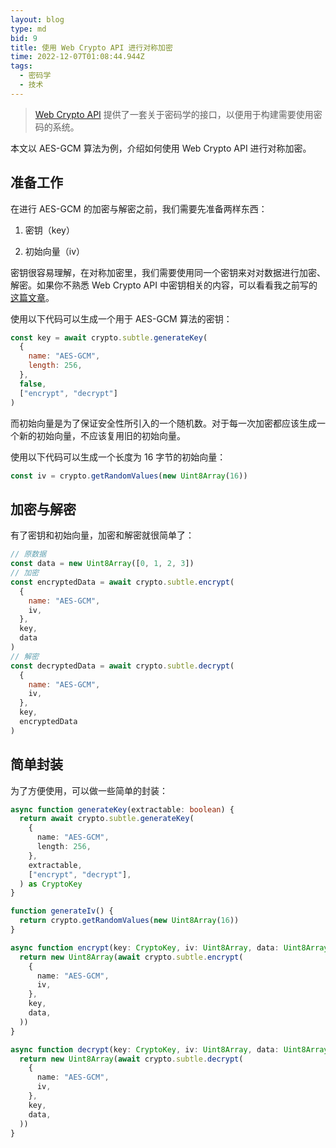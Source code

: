 ```yaml
---
layout: blog
type: md
bid: 9
title: 使用 Web Crypto API 进行对称加密
time: 2022-12-07T01:08:44.944Z
tags:
  - 密码学
  - 技术
---
```


> [Web Crypto API](https://developer.mozilla.org/en-US/docs/Web/API/Web_Crypto_API)
> 提供了一套关于密码学的接口，以便用于构建需要使用密码的系统。

本文以 AES-GCM 算法为例，介绍如何使用 Web Crypto API 进行对称加密。

## 准备工作

在进行 AES-GCM 的加密与解密之前，我们需要先准备两样东西：

1. 密钥（key）

2. 初始向量（iv）

密钥很容易理解，在对称加密里，我们需要使用同一个密钥来对对数据进行加密、解密。如果你不熟悉 Web Crypto API 中密钥相关的内容，可以看看我之前写的[这篇文章](https://mys.1024.cab/blog/8)。

使用以下代码可以生成一个用于 AES-GCM 算法的密钥：

```javascript
const key = await crypto.subtle.generateKey(
  {
    name: "AES-GCM",
    length: 256,
  },
  false,
  ["encrypt", "decrypt"]
)
```

而初始向量是为了保证安全性所引入的一个随机数。对于每一次加密都应该生成一个新的初始向量，不应该复用旧的初始向量。

使用以下代码可以生成一个长度为 16 字节的初始向量：

```javascript
const iv = crypto.getRandomValues(new Uint8Array(16))
```

## 加密与解密

有了密钥和初始向量，加密和解密就很简单了：

```javascript
// 原数据
const data = new Uint8Array([0, 1, 2, 3])
// 加密
const encryptedData = await crypto.subtle.encrypt(
  {
    name: "AES-GCM",
    iv,
  },
  key,
  data
)
// 解密
const decryptedData = await crypto.subtle.decrypt(
  {
    name: "AES-GCM",
    iv,
  },
  key,
  encryptedData
)
```

## 简单封装

为了方便使用，可以做一些简单的封装：

```typescript
async function generateKey(extractable: boolean) {
  return await crypto.subtle.generateKey(
    {
      name: "AES-GCM",
      length: 256,
    },
    extractable,
    ["encrypt", "decrypt"],
  ) as CryptoKey
}

function generateIv() {
  return crypto.getRandomValues(new Uint8Array(16))
}

async function encrypt(key: CryptoKey, iv: Uint8Array, data: Uint8Array) {
  return new Uint8Array(await crypto.subtle.encrypt(
    {
      name: "AES-GCM",
      iv,
    },
    key,
    data,
  ))
}

async function decrypt(key: CryptoKey, iv: Uint8Array, data: Uint8Array) {
  return new Uint8Array(await crypto.subtle.decrypt(
    {
      name: "AES-GCM",
      iv,
    },
    key,
    data,
  ))
}
```
